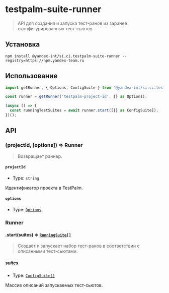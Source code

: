 # testpalm-suite-runner

> API для создания и запуска тест-ранов из заранее сконфигурированных тест-сьютов.

## Установка

```shell
npm install @yandex-int/si.ci.testpalm-suite-runner --registry=https://npm.yandex-team.ru
```

## Использование

```ts
import getRunner, { Options, ConfigSuite } from '@yandex-int/si.ci.testpalm-suite-runner';

const runner = getRunner('testpalm-project-id', {} as Options);

(async () => {
  const runningTestSuites = await runner.start([{} as ConfigSuite]);
})();
```

## API

### (projectId, [options]) => Runner

> Возвращает раннер.

#### `projectId`

* Type: `string`

Идентификатор проекта в TestPalm.

#### `options`

* Type: [`Options`](./src/types/index.ts)

### Runner

#### .start(suites) => [`RunningSuite[]`](./src/types/index.ts)

> Создаёт и запускает набор тест-ранов в соответствии с описанными тест-сьютами.

##### suites

* Type: [`ConfigSuite[]`](./src/types/index.ts)

Массив описаний запускаемых тест-сьютов.
